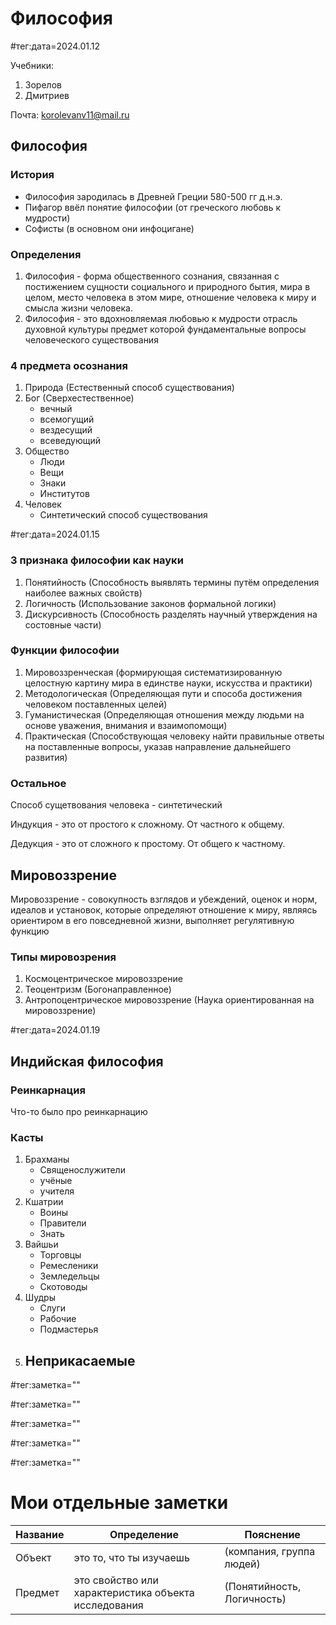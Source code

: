 # Философия

#тег:дата=2024.01.12

Учебники:
1. Зорелов
2. Дмитриев

Почта: korolevanv11@mail.ru

## Философия

### История

- Философия зародилась в Древней Греции 580-500 гг д.н.э.
- Пифагор ввёл понятие философии (от греческого любовь к мудрости)
- Софисты (в основном они инфоцигане)

### Определения

1. Философия - форма общественного сознания, связанная с постижением сущности социального и природного бытия, мира в целом, место человека в этом мире, отношение человека к миру и смысла жизни человека.
2. Философия - это вдохновляемая любовью к мудрости отрасль духовной культуры предмет которой фундаментальные вопросы человеческого существования

### 4 предмета осознания

1. Природа (Естественный способ существования)
2. Бог (Сверхестественное)
    - вечный
    - всемогущий
    - вездесущий
    - всеведующий
3. Общество
    - Люди
    - Вещи
    - Знаки
    - Институтов
4. Человек
    - Синтетический способ существования

#тег:дата=2024.01.15

### 3 признака философии как науки

1. Понятийность (Способность выявлять термины путём определения наиболее важных свойств)
2. Логичность (Использование законов формальной логики)
3. Дискурсивность (Способность разделять научный утверждения на состовные части)

### Функции философии

1. Мировоззренческая (формирующая систематизированную целостную картину мира в единстве науки, искусства и практики)
2. Методологическая (Определяющая пути и способа достижения человеком поставленных целей)
3. Гуманистическая (Определяющая отношения между людьми на основе уважения, внимания и взаимопомощи)
4. Практическая (Способствующая человеку найти правильные ответы на поставленные вопросы, указав направление дальнейшего развития)

### Остальное

Способ сущетвования человека - синтетический

Индукция - это от простого к сложному. От частного к общему.

Дедукция - это от сложного к простому. От общего к частному.

## Мировоззрение

Мировоззрение - совокупность взглядов и убеждений, оценок и норм, идеалов и установок, которые определяют отношение к миру, являясь ориентиром в его повседневной жизни, выполняет регулятивную функцию

### Типы мировозрения

1. Космоцентрическое мировоззрение
2. Теоцентризм (Богонаправленное)
3. Антропоцентрическое мировоззрение (Наука ориентированная на мировоззрение)

#тег:дата=2024.01.19

## Индийская философия

### Реинкарнация

Что-то было про реинкарнацию

### Касты

1. Брахманы
    - Священослужители
    - учёные
    - учителя
2. Кшатрии
    - Воины
    - Правители
    - Знать
3. Вайшьи
    - Торговцы
    - Ремесленики
    - Земледельцы
    - Скотоводы
4. Шудры
    - Слуги
    - Рабочие
    - Подмастерья
5. Неприкасаемые
    - 


#тег:заметка=""

#тег:заметка=""

#тег:заметка=""

#тег:заметка=""

#тег:заметка=""



# Мои отдельные заметки

| Название | Определение                                          | Пояснение                  |
|----------|------------------------------------------------------|----------------------------|
| Объект   | это то, что ты изучаешь                              | (компания, группа людей)   |
| Предмет  | это свойство или характеристика объекта исследования | (Понятийность, Логичность) |


